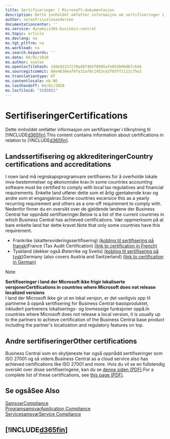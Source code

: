 ```yaml
---
title: Sertifiseringer | Microsoft-dokumentasjon
description: Dette innholdet omfatter informasjon om sertifiseringer i tilknytning til Business Central.
author: sorenfriisalexandersen
documentationcenter: ''
ms.service: dynamics365-business-central
ms.topic: article
ms.devlang: na
ms.tgt_pltfrm: na
ms.workload: na
ms.search.keywords: ''
ms.date: 04/01/2020
ms.author: soalex
ms.openlocfilehash: 1dde92217278ad8f4b5f8805afe052b06d6fc64b
ms.sourcegitcommit: 88e4b30eaf6fa32af0c1452ce2f85ff1111c75e2
ms.translationtype: HT
ms.contentlocale: nb-NO
ms.lasthandoff: 04/01/2020
ms.locfileid: "3185951"
---
```

# <a name="certifications"></a><span data-ttu-id="4f66d-103">Sertifiseringer</span><span class="sxs-lookup"><span data-stu-id="4f66d-103">Certifications</span></span>  
<span data-ttu-id="4f66d-104">Dette innholdet omfatter informasjon om sertifiseringer i tilknytning til [!INCLUDE[d365fin](../includes/d365fin_md.md)].</span><span class="sxs-lookup"><span data-stu-id="4f66d-104">This content contains information about certifications in relation to [!INCLUDE[d365fin](../includes/d365fin_md.md)].</span></span>  

## <a name="country-certifications-and-accreditations"></a><span data-ttu-id="4f66d-105">Landssertifisering og akkrediteringer</span><span class="sxs-lookup"><span data-stu-id="4f66d-105">Country certifications and accreditations</span></span>
<span data-ttu-id="4f66d-106">I noen land må regnskapsprogramvare sertifiseres for å overholde lokale mva-bestemmelser og økonomiske krav.</span><span class="sxs-lookup"><span data-stu-id="4f66d-106">In some countries accounting software must be certified to comply with local tax regulatives and financial requirements.</span></span> <span data-ttu-id="4f66d-107">Enkelte land utfører dette som et årlig gjentakende krav og andre som et engangskrav.</span><span class="sxs-lookup"><span data-stu-id="4f66d-107">Some countries excersice this as a yearly recurring requirement and others as a one-off requirement to comply with.</span></span> <span data-ttu-id="4f66d-108">Nedenfor finner du en oversikt over de gjeldende landene der Business Central har oppnådd sertifiseringer.</span><span class="sxs-lookup"><span data-stu-id="4f66d-108">Below is a list of the current countries in which Business Central has achieved certifications.</span></span> <span data-ttu-id="4f66d-109">Vær oppmerksom på at bare enkelte land har dette kravet.</span><span class="sxs-lookup"><span data-stu-id="4f66d-109">Note that only some countries have this requirement.</span></span>  
- <span data-ttu-id="4f66d-110">Frankrike (skatterevideringssertifisering) [(kobling til sertifisering på fransk)](https://certificates.infocert.org/certificates/CERTIF-07-181-R16.pdf)</span><span class="sxs-lookup"><span data-stu-id="4f66d-110">France (Tax Audit Certification) [(link to certification in French)](https://certificates.infocert.org/certificates/CERTIF-07-181-R16.pdf)</span></span> 
- <span data-ttu-id="4f66d-111">Tyskland (dekker også Østerrike og Sveits) [(kobling til sertifisering på tysk)](https://www.bdo.de/de-de/themen/softwarebescheinungen/bdo/microsoft-dynamics-365-business-central)</span><span class="sxs-lookup"><span data-stu-id="4f66d-111">Germany (also covers Austria and Switzerland) [(link to certification in German)](https://www.bdo.de/de-de/themen/softwarebescheinungen/bdo/microsoft-dynamics-365-business-central)</span></span>

> [!NOTE]  
>  <span data-ttu-id="4f66d-112">**Sertifiseringer i land der Microsoft ikke frigir lokaliserte versjoner**</span><span class="sxs-lookup"><span data-stu-id="4f66d-112">**Certifications in countries where Microsoft does not release localized versions**</span></span>  
> <span data-ttu-id="4f66d-113">I land der Microsoft ikke gir ut en lokal versjon, er det vanligvis opp til partnerne å oppnå sertifisering for Business Central-basisproduktet, inkludert partnerens lokaliserings- og lovmessige funksjoner oppå.</span><span class="sxs-lookup"><span data-stu-id="4f66d-113">In countries where Microsoft does not release a local version, it is usually up to the partners to achieve certification of the Business Central base product including the partner's localization and regulatory features on top.</span></span>

## <a name="other-certifications"></a><span data-ttu-id="4f66d-114">Andre sertifiseringer</span><span class="sxs-lookup"><span data-stu-id="4f66d-114">Other certifications</span></span>  
<span data-ttu-id="4f66d-115">Business Central som en skytjeneste har også oppnådd sertifiseringer som ISO 27001 og så videre.</span><span class="sxs-lookup"><span data-stu-id="4f66d-115">Business Central as a cloud service also has achieved certifications like ISO 27001 and more.</span></span> <span data-ttu-id="4f66d-116">Hvis du vil se en fullstendig oversikt over disse sertifiseringene, kan du se [denne siden (PDF)](https://aka.ms/d365-compliance-list).</span><span class="sxs-lookup"><span data-stu-id="4f66d-116">For a complete list of these certifications, see [this page (PDF)](https://aka.ms/d365-compliance-list).</span></span>

## <a name="see-also"></a><span data-ttu-id="4f66d-117">Se også</span><span class="sxs-lookup"><span data-stu-id="4f66d-117">See Also</span></span>  
[<span data-ttu-id="4f66d-118">Samsvar</span><span class="sxs-lookup"><span data-stu-id="4f66d-118">Compliance</span></span>](compliance-overview.md)  
[<span data-ttu-id="4f66d-119">Programsamsvar</span><span class="sxs-lookup"><span data-stu-id="4f66d-119">Application Compliance</span></span>](compliance-application-compliance.md)  
[<span data-ttu-id="4f66d-120">Servicesamsvar</span><span class="sxs-lookup"><span data-stu-id="4f66d-120">Service Compliance</span></span>](compliance-service-compliance.md)  

 ## [!INCLUDE[d365fin](../includes/free_trial_md.md)]  
 
